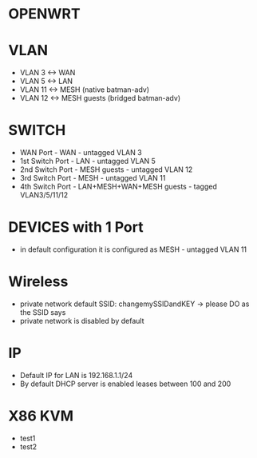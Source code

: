# OPENWRT  
 # VLAN
 - VLAN  3 <-> WAN
 - VLAN  5 <-> LAN
 - VLAN 11 <-> MESH (native batman-adv)
 - VLAN 12 <-> MESH guests (bridged batman-adv)

 # SWITCH
 - WAN Port - WAN - untagged VLAN 3
 - 1st Switch Port - LAN - untagged VLAN 5
 - 2nd Switch Port - MESH guests - untagged VLAN 12
 - 3rd Switch Port - MESH - untagged VLAN 11
 - 4th Switch Port - LAN+MESH+WAN+MESH guests - tagged VLAN3/5/11/12

 # DEVICES with 1 Port
 - in default configuration it is configured as MESH - untagged VLAN 11

 # Wireless
 - private network default SSID: changemySSIDandKEY -> please DO as the SSID says
 - private network is disabled by default

 # IP
 - Default IP for LAN is 192.168.1.1/24
 - By default DHCP server is enabled leases between 100 and 200

# X86 KVM
 - test1
 - test2

